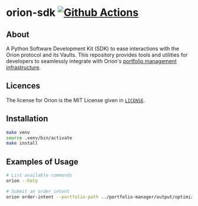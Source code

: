 # orion-sdk [![Github Actions][gha-badge]][gha]

[gha]: https://github.com/OrionFinanceAI/orion-sdk/actions
[gha-badge]: https://github.com/OrionFinanceAI/orion-sdk/actions/workflows/build.yml/badge.svg

## About

A Python Software Development Kit (SDK) to ease interactions with the Orion protocol and its Vaults. This repository provides tools and utilities for developers to seamlessly integrate with Orion's [portfolio management infrastructure](https://github.com/OrionFinanceAI/protocol).

## Licences

The license for Orion is the MIT License given in [`LICENSE`](./LICENSE).

## Installation

```bash
make venv
source .venv/bin/activate
make install
```

## Examples of Usage

```bash
# List available commands
orion --help

# Submit an order intent
orion order-intent --portfolio-path ../portfolio-manager/output/optimized/1.parquet --encoding 0 --fuzz
```

